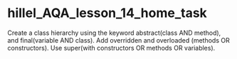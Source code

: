 # hillel_AQA_lesson_14_home_task

Create a class hierarchy using the keyword abstract(class AND method), and final(variable AND class). Add overridden and overloaded (methods OR constructors). Use super(with constructors OR methods OR variables).


